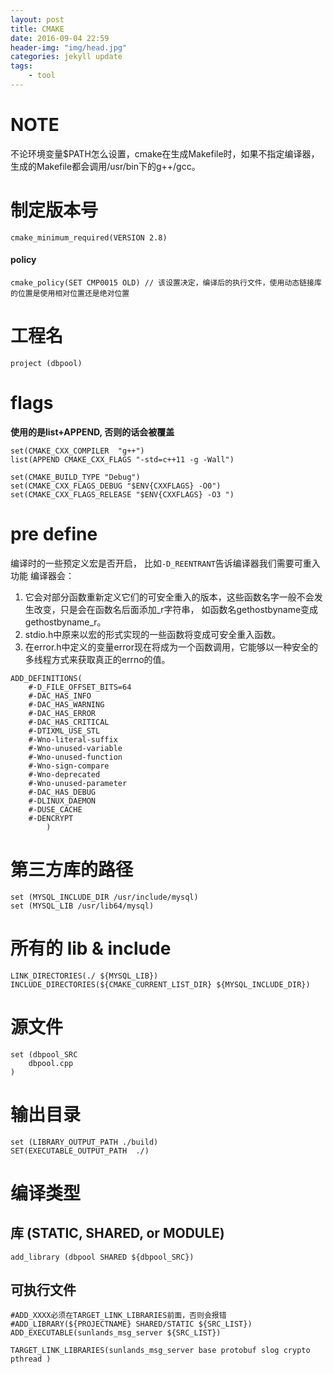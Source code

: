 ```yaml
---
layout: post
title: CMAKE
date: 2016-09-04 22:59
header-img: "img/head.jpg"
categories: jekyll update
tags:
    - tool
---
```


# NOTE
不论环境变量$PATH怎么设置，cmake在生成Makefile时，如果不指定编译器，生成的Makefile都会调用/usr/bin下的g++/gcc。

# 制定版本号
```
cmake_minimum_required(VERSION 2.8)
```
#### policy
```
cmake_policy(SET CMP0015 OLD) // 该设置决定，编译后的执行文件，使用动态链接库的位置是使用相对位置还是绝对位置
```

# 工程名

```
project (dbpool)
```

# flags

**使用的是list+APPEND, 否则的话会被覆盖**
```
set(CMAKE_CXX_COMPILER  "g++")
list(APPEND CMAKE_CXX_FLAGS "-std=c++11 -g -Wall") 

set(CMAKE_BUILD_TYPE "Debug")
set(CMAKE_CXX_FLAGS_DEBUG "$ENV{CXXFLAGS} -O0")
set(CMAKE_CXX_FLAGS_RELEASE "$ENV{CXXFLAGS} -O3 ")
```

# pre define
编译时的一些预定义宏是否开启，
比如`-D_REENTRANT`告诉编译器我们需要可重入功能
编译器会：
1. 它会对部分函数重新定义它们的可安全重入的版本，这些函数名字一般不会发生改变，只是会在函数名后面添加\_r字符串，
如函数名gethostbyname变成gethostbyname\_r。
2. stdio.h中原来以宏的形式实现的一些函数将变成可安全重入函数。
3. 在error.h中定义的变量error现在将成为一个函数调用，它能够以一种安全的多线程方式来获取真正的errno的值。
```
ADD_DEFINITIONS(
    #-D_FILE_OFFSET_BITS=64
    #-DAC_HAS_INFO
    #-DAC_HAS_WARNING
    #-DAC_HAS_ERROR
    #-DAC_HAS_CRITICAL
    #-DTIXML_USE_STL
    #-Wno-literal-suffix
    #-Wno-unused-variable
    #-Wno-unused-function
    #-Wno-sign-compare
    #-Wno-deprecated
    #-Wno-unused-parameter
    #-DAC_HAS_DEBUG
    #-DLINUX_DAEMON
    #-DUSE_CACHE
    #-DENCRYPT
        )
```

# 第三方库的路径
```
set (MYSQL_INCLUDE_DIR /usr/include/mysql)
set (MYSQL_LIB /usr/lib64/mysql)
```

# 所有的 lib & include
```
LINK_DIRECTORIES(./ ${MYSQL_LIB})
INCLUDE_DIRECTORIES(${CMAKE_CURRENT_LIST_DIR} ${MYSQL_INCLUDE_DIR})
```

# 源文件
```
set (dbpool_SRC
    dbpool.cpp
)
```

# 输出目录
```
set (LIBRARY_OUTPUT_PATH ./build)
SET(EXECUTABLE_OUTPUT_PATH  ./)
```

# 编译类型

## 库 (STATIC, SHARED, or MODULE)
```
add_library (dbpool SHARED ${dbpool_SRC})
```

## 可执行文件
```
#ADD_XXXX必须在TARGET_LINK_LIBRARIES前面，否则会报错                       
#ADD_LIBRARY(${PROJECTNAME} SHARED/STATIC ${SRC_LIST})                     
ADD_EXECUTABLE(sunlands_msg_server ${SRC_LIST})                            

TARGET_LINK_LIBRARIES(sunlands_msg_server base protobuf slog crypto pthread ) 
```

